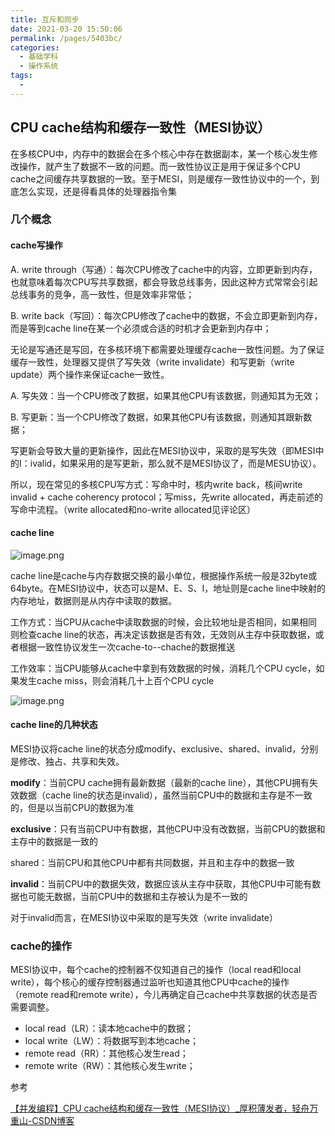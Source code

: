 ```yaml
---
title: 互斥和同步
date: 2021-03-20 15:50:06
permalink: /pages/5403bc/
categories:
  - 基础学科
  - 操作系统
tags:
  - 
---
```


## CPU cache结构和缓存一致性（MESI协议）

在多核CPU中，内存中的数据会在多个核心中存在数据副本，某一个核心发生修改操作，就产生了数据不一致的问题。而一致性协议正是用于保证多个CPU cache之间缓存共享数据的一致。至于MESI，则是缓存一致性协议中的一个，到底怎么实现，还是得看具体的处理器指令集

### 几个概念

#### cache写操作

A. write through（写通）：每次CPU修改了cache中的内容，立即更新到内存，也就意味着每次CPU写共享数据，都会导致总线事务，因此这种方式常常会引起总线事务的竞争，高一致性，但是效率非常低；

B. write back（写回）：每次CPU修改了cache中的数据，不会立即更新到内存，而是等到cache line在某一个必须或合适的时机才会更新到内存中；

无论是写通还是写回，在多核环境下都需要处理缓存cache一致性问题。为了保证缓存一致性，处理器又提供了写失效（write invalidate）和写更新（write update）两个操作来保证cache一致性。

A. 写失效：当一个CPU修改了数据，如果其他CPU有该数据，则通知其为无效；

B. 写更新：当一个CPU修改了数据，如果其他CPU有该数据，则通知其跟新数据；

写更新会导致大量的更新操作，因此在MESI协议中，采取的是写失效（即MESI中的I：ivalid，如果采用的是写更新，那么就不是MESI协议了，而是MESU协议）。

所以，现在常见的多核CPU写方式：写命中时，核内write back，核间write invalid + cache coherency protocol；写miss，先write allocated，再走前述的写命中流程。（write allocated和no-write allocated见评论区）

#### cache line

![image.png](https://img.xiaoyou66.com/2021/03/30/d4b191efbc4e1.png)

cache line是cache与内存数据交换的最小单位，根据操作系统一般是32byte或64byte。在MESI协议中，状态可以是M、E、S、I，地址则是cache line中映射的内存地址，数据则是从内存中读取的数据。

工作方式：当CPU从cache中读取数据的时候，会比较地址是否相同，如果相同则检查cache line的状态，再决定该数据是否有效，无效则从主存中获取数据，或者根据一致性协议发生一次cache-to--chache的数据推送

工作效率：当CPU能够从cache中拿到有效数据的时候，消耗几个CPU cycle，如果发生cache miss，则会消耗几十上百个CPU cycle

![image.png](https://img.xiaoyou66.com/2021/03/30/3601c795aceaf.png)

#### cache line的几种状态

MESI协议将cache line的状态分成modify、exclusive、shared、invalid，分别是修改、独占、共享和失效。

**modify**：当前CPU cache拥有最新数据（最新的cache line），其他CPU拥有失效数据（cache line的状态是invalid），虽然当前CPU中的数据和主存是不一致的，但是以当前CPU的数据为准

**exclusive**：只有当前CPU中有数据，其他CPU中没有改数据，当前CPU的数据和主存中的数据是一致的

shared：当前CPU和其他CPU中都有共同数据，并且和主存中的数据一致

**invalid**：当前CPU中的数据失效，数据应该从主存中获取，其他CPU中可能有数据也可能无数据，当前CPU中的数据和主存被认为是不一致的

对于invalid而言，在MESI协议中采取的是写失效（write invalidate）

### cache的操作

MESI协议中，每个cache的控制器不仅知道自己的操作（local read和local write），每个核心的缓存控制器通过监听也知道其他CPU中cache的操作（remote read和remote write），今儿再确定自己cache中共享数据的状态是否需要调整。

- local read（LR）：读本地cache中的数据；
- local write（LW）：将数据写到本地cache；
- remote read（RR）：其他核心发生read；
- remote write（RW）：其他核心发生write；





参考

[【并发编程】CPU cache结构和缓存一致性（MESI协议）_厚积薄发者，轻舟万重山-CSDN博客](https://blog.csdn.net/reliveIT/article/details/50450136)